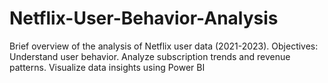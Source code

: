 # Netflix-User-Behavior-Analysis
Brief overview of the analysis of Netflix user data (2021-2023). Objectives: Understand user behavior. Analyze subscription trends and revenue patterns. Visualize data insights using Power BI
